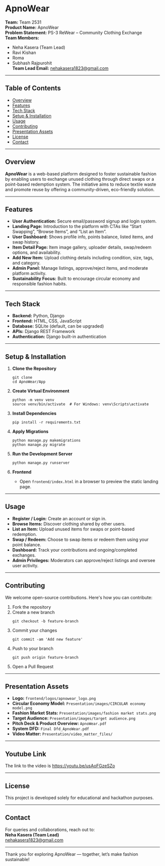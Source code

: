 
# ApnoWear

**Team:** Team 2531  
**Product Name:** ApnoWear  
**Problem Statement:** PS-3 ReWear – Community Clothing Exchange  
**Team Members:**  
- Neha Kasera (Team Lead)  
- Ravi Kishan  
- Roma  
- Subhash Rajpurohit  
**Team Lead Email:** nehakasera1823@gmail.com  

---

## Table of Contents

- [Overview](#overview)
- [Features](#features)
- [Tech Stack](#tech-stack)
- [Setup & Installation](#setup--installation)
- [Usage](#usage)
- [Contributing](#contributing)
- [Presentation Assets](#presentation-assets)
- [License](#license)
- [Contact](#contact)

---

## Overview

**ApnoWear** is a web-based platform designed to foster sustainable fashion by enabling users to exchange unused clothing through direct swaps or a point-based redemption system. The initiative aims to reduce textile waste and promote reuse by offering a community-driven, eco-friendly solution.

---

## Features

- **User Authentication:** Secure email/password signup and login system.
- **Landing Page:** Introduction to the platform with CTAs like “Start Swapping”, “Browse Items”, and “List an Item”.
- **User Dashboard:** Shows profile info, points balance, listed items, and swap history.
- **Item Detail Page:** Item image gallery, uploader details, swap/redeem options, and availability.
- **Add New Item:** Upload clothing details including condition, size, tags, and category.
- **Admin Panel:** Manage listings, approve/reject items, and moderate platform activity.
- **Sustainability Focus:** Built to encourage circular economy and responsible fashion habits.

---

## Tech Stack

- **Backend:** Python, Django  
- **Frontend:** HTML, CSS, JavaScript  
- **Database:** SQLite (default, can be upgraded)  
- **APIs:** Django REST Framework  
- **Authentication:** Django built-in authentication

---

## Setup & Installation

1. **Clone the Repository**
   ```
   git clone 
   cd ApnoWear/App
   ```

2. **Create Virtual Environment**
   ```
   python -m venv venv
   source venv/bin/activate  # For Windows: venv\Scripts\activate
   ```

3. **Install Dependencies**
   ```
   pip install -r requirements.txt
   ```

4. **Apply Migrations**
   ```
   python manage.py makemigrations
   python manage.py migrate
   ```

5. **Run the Development Server**
   ```
   python manage.py runserver
   ```

6. **Frontend**
   - Open `frontend/index.html` in a browser to preview the static landing page.

---

## Usage

- **Register / Login:** Create an account or sign in.
- **Browse Items:** Discover clothing shared by other users.
- **List an Item:** Upload unused items for swaps or point-based redemption.
- **Swap / Redeem:** Choose to swap items or redeem them using your point balance.
- **Dashboard:** Track your contributions and ongoing/completed exchanges.
- **Admin Privileges:** Moderators can approve/reject listings and oversee user activity.

---

## Contributing

We welcome open-source contributions. Here's how you can contribute:

1. Fork the repository
2. Create a new branch
   ```
   git checkout -b feature-branch
   ```
3. Commit your changes
   ```
   git commit -am 'Add new feature'
   ```
4. Push to your branch
   ```
   git push origin feature-branch
   ```
5. Open a Pull Request

---

## Presentation Assets

- **Logo:** `frontend/logos/apnowear_logo.png`
- **Circular Economy Model:** `Presentation/images/CIRCULAR economy model.png`
- **Fashion Market Stats:** `Presentation/images/fashion market stats.png`
- **Target Audience:** `Presentation/images/target audience.png`
- **Pitch Deck & Product Overview:** `ApnoWear.pdf`
- **System DFD:** `Final Dfd_ApnoWear.pdf`
- **Video Matter:** `Presentation/video_matter_files/`

---

## Youtube Link

The link to the video is https://youtu.be/usAoFGzeSZo

---

## License

This project is developed solely for educational and hackathon purposes.

---

## Contact

For queries and collaborations, reach out to:  
**Neha Kasera (Team Lead)**  
nehakasera1823@gmail.com

---

Thank you for exploring ApnoWear — together, let’s make fashion sustainable!

